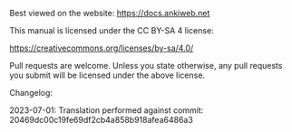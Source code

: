 Best viewed on the website: https://docs.ankiweb.net

This manual is licensed under the CC BY-SA 4 license:

https://creativecommons.org/licenses/by-sa/4.0/

Pull requests are welcome. Unless you state otherwise, any pull requests you
submit will be licensed under the above license.

Changelog:

2023-07-01: Translation performed against
commit: 20469dc00c19fe69df2cb4a858b918afea6486a3
